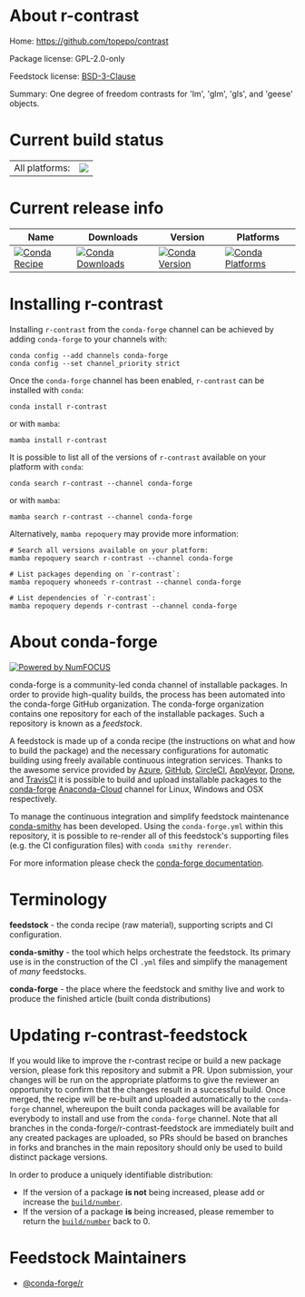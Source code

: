 About r-contrast
================

Home: https://github.com/topepo/contrast

Package license: GPL-2.0-only

Feedstock license: [BSD-3-Clause](https://github.com/conda-forge/r-contrast-feedstock/blob/main/LICENSE.txt)

Summary: One degree of freedom contrasts for 'lm', 'glm', 'gls', and 'geese' objects.

Current build status
====================


<table><tr><td>All platforms:</td>
    <td>
      <a href="https://dev.azure.com/conda-forge/feedstock-builds/_build/latest?definitionId=4205&branchName=main">
        <img src="https://dev.azure.com/conda-forge/feedstock-builds/_apis/build/status/r-contrast-feedstock?branchName=main">
      </a>
    </td>
  </tr>
</table>

Current release info
====================

| Name | Downloads | Version | Platforms |
| --- | --- | --- | --- |
| [![Conda Recipe](https://img.shields.io/badge/recipe-r--contrast-green.svg)](https://anaconda.org/conda-forge/r-contrast) | [![Conda Downloads](https://img.shields.io/conda/dn/conda-forge/r-contrast.svg)](https://anaconda.org/conda-forge/r-contrast) | [![Conda Version](https://img.shields.io/conda/vn/conda-forge/r-contrast.svg)](https://anaconda.org/conda-forge/r-contrast) | [![Conda Platforms](https://img.shields.io/conda/pn/conda-forge/r-contrast.svg)](https://anaconda.org/conda-forge/r-contrast) |

Installing r-contrast
=====================

Installing `r-contrast` from the `conda-forge` channel can be achieved by adding `conda-forge` to your channels with:

```
conda config --add channels conda-forge
conda config --set channel_priority strict
```

Once the `conda-forge` channel has been enabled, `r-contrast` can be installed with `conda`:

```
conda install r-contrast
```

or with `mamba`:

```
mamba install r-contrast
```

It is possible to list all of the versions of `r-contrast` available on your platform with `conda`:

```
conda search r-contrast --channel conda-forge
```

or with `mamba`:

```
mamba search r-contrast --channel conda-forge
```

Alternatively, `mamba repoquery` may provide more information:

```
# Search all versions available on your platform:
mamba repoquery search r-contrast --channel conda-forge

# List packages depending on `r-contrast`:
mamba repoquery whoneeds r-contrast --channel conda-forge

# List dependencies of `r-contrast`:
mamba repoquery depends r-contrast --channel conda-forge
```


About conda-forge
=================

[![Powered by
NumFOCUS](https://img.shields.io/badge/powered%20by-NumFOCUS-orange.svg?style=flat&colorA=E1523D&colorB=007D8A)](https://numfocus.org)

conda-forge is a community-led conda channel of installable packages.
In order to provide high-quality builds, the process has been automated into the
conda-forge GitHub organization. The conda-forge organization contains one repository
for each of the installable packages. Such a repository is known as a *feedstock*.

A feedstock is made up of a conda recipe (the instructions on what and how to build
the package) and the necessary configurations for automatic building using freely
available continuous integration services. Thanks to the awesome service provided by
[Azure](https://azure.microsoft.com/en-us/services/devops/), [GitHub](https://github.com/),
[CircleCI](https://circleci.com/), [AppVeyor](https://www.appveyor.com/),
[Drone](https://cloud.drone.io/welcome), and [TravisCI](https://travis-ci.com/)
it is possible to build and upload installable packages to the
[conda-forge](https://anaconda.org/conda-forge) [Anaconda-Cloud](https://anaconda.org/)
channel for Linux, Windows and OSX respectively.

To manage the continuous integration and simplify feedstock maintenance
[conda-smithy](https://github.com/conda-forge/conda-smithy) has been developed.
Using the ``conda-forge.yml`` within this repository, it is possible to re-render all of
this feedstock's supporting files (e.g. the CI configuration files) with ``conda smithy rerender``.

For more information please check the [conda-forge documentation](https://conda-forge.org/docs/).

Terminology
===========

**feedstock** - the conda recipe (raw material), supporting scripts and CI configuration.

**conda-smithy** - the tool which helps orchestrate the feedstock.
                   Its primary use is in the construction of the CI ``.yml`` files
                   and simplify the management of *many* feedstocks.

**conda-forge** - the place where the feedstock and smithy live and work to
                  produce the finished article (built conda distributions)


Updating r-contrast-feedstock
=============================

If you would like to improve the r-contrast recipe or build a new
package version, please fork this repository and submit a PR. Upon submission,
your changes will be run on the appropriate platforms to give the reviewer an
opportunity to confirm that the changes result in a successful build. Once
merged, the recipe will be re-built and uploaded automatically to the
`conda-forge` channel, whereupon the built conda packages will be available for
everybody to install and use from the `conda-forge` channel.
Note that all branches in the conda-forge/r-contrast-feedstock are
immediately built and any created packages are uploaded, so PRs should be based
on branches in forks and branches in the main repository should only be used to
build distinct package versions.

In order to produce a uniquely identifiable distribution:
 * If the version of a package **is not** being increased, please add or increase
   the [``build/number``](https://docs.conda.io/projects/conda-build/en/latest/resources/define-metadata.html#build-number-and-string).
 * If the version of a package **is** being increased, please remember to return
   the [``build/number``](https://docs.conda.io/projects/conda-build/en/latest/resources/define-metadata.html#build-number-and-string)
   back to 0.

Feedstock Maintainers
=====================

* [@conda-forge/r](https://github.com/conda-forge/r/)

